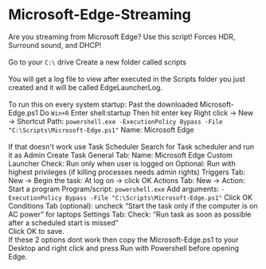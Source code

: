 # Microsoft-Edge-Streaming
Are you streaming from Microsoft Edge? Use this script! Forces HDR, Surround sound, and DHCP!<br>
<br />
Go to your `C:\` drive
Create a new folder called scripts<br>
<br />
You will get a log file to view after executed in the Scripts folder you just created and it will be called EdgeLauncherLog.<br>
<br />
To run this on every system startup:
Past the downloaded Microsoft-Edge.ps1
Do `Win+R`
Enter shell:startup
Then hit enter key
Right click → New → Shortcut
Path: `powershell.exe -ExecutionPolicy Bypass -File "C:\Scripts\Microsoft-Edge.ps1"`
Name: Microsoft Edge<br>
<br />
If that doesn't work use Task Scheduler
Search for Task scheduler and run it as Admin
Create Task
General Tab:
Name: Microsoft Edge Custom Launcher
Check: Run only when user is logged on
Optional: Run with highest privileges (if killing processes needs admin rights)
Triggers Tab:
New → Begin the task: At log on → click OK
Actions Tab:
New → Action: Start a program
Program/script:
`powershell.exe`
Add arguments:
`-ExecutionPolicy Bypass -File "C:\Scripts\Microsoft-Edge.ps1"`
Click OK
Conditions Tab (optional): uncheck “Start the task only if the computer is on AC power” for laptops
Settings Tab:
Check: “Run task as soon as possible after a scheduled start is missed”<br>
Click OK to save.
<br />
If these 2 options dont work then copy the Microsoft-Edge.ps1 to your Desktop and right click and press Run with Powershell before opening Edge.
